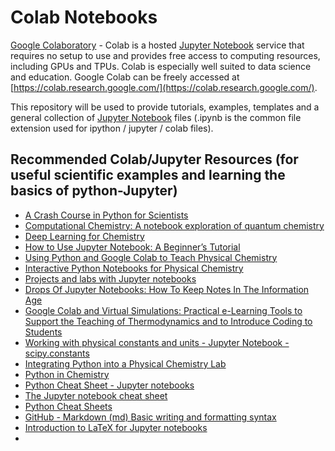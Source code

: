 # Colab Notebooks

[Google Colaboratory]([https://www.google.com](https://colab.google/)) - Colab is a hosted [Jupyter Notebook](https://jupyter.org/) service that requires no setup to use and provides free access to computing resources, including GPUs and TPUs. Colab is especially well suited to data science and education. Google Colab can be freely accessed at [https://colab.research.google.com/](https://colab.research.google.com/).

This repository will be used to provide tutorials, examples, templates and a general collection of [Jupyter Notebook](https://jupyter.org/) files (.ipynb is the common file extension used for ipython / jupyter / colab files).

## Recommended Colab/Jupyter Resources (for useful scientific examples and learning the basics of python-Jupyter)

* [A Crash Course in Python for Scientists](https://colab.research.google.com/github/rpmuller/PythonCrashCourse/blob/master/Crash%20Course.ipynb)
* [Computational Chemistry: A notebook exploration of quantum chemistry](https://kthpanor.github.io/echem) 
* [Deep Learning for Chemistry](https://colab.research.google.com/github/tonyreina/chemistry/blob/main/chemistry_predict_logP_tensorflow.ipynb)
* [How to Use Jupyter Notebook: A Beginner’s Tutorial](https://www.dataquest.io/blog/jupyter-notebook-tutorial/)
* [Using Python and Google Colab to Teach Physical Chemistry](https://chemrxiv.org/engage/api-gateway/chemrxiv/assets/orp/resource/item/60c7548e0f50dba5b9397d43/original/using-python-and-google-colab-to-teach-physical-chemistry-during-pandemic.pdf)
* [Interactive Python Notebooks for Physical Chemistry](https://pubs.acs.org/doi/10.1021/acs.jchemed.2c00665)
* [Projects and labs with Jupyter notebooks](https://www.epfl.ch/education/educational-initiatives/jupyter-notebooks-for-education/teaching-and-learning-with-jupyter-notebooks/projects-and-labs-with-jupyter-notebooks/)
* [Drops Of Jupyter Notebooks: How To Keep Notes In The Information Age](https://hackaday.com/2019/02/22/drops-of-jupyter-notebooks-how-to-keep-notes-in-the-information-age/)
* [Google Colab and Virtual Simulations: Practical e-Learning Tools to Support the Teaching of Thermodynamics and to Introduce Coding to Students](https://pubs.acs.org/doi/10.1021/acsomega.2c00362)
* [Working with physical constants and units - Jupyter Notebook - scipy.constants](https://nbviewer.org/github/bjmorgan/python_in_chemistry/blob/master/General/Working%20with%20units%20and%20physical%20constants.ipynb)
* [Integrating Python into a Physical Chemistry Lab](https://pubs.acs.org/doi/10.1021/acs.jchemed.2c00193)
* [Python in Chemistry](https://chemistry.coe.edu/piper/posts/python-in-chemistry/index.html)
* [Python Cheat Sheet - Jupyter notebooks](https://github.com/sujee81/Python-Cheat-Sheet?tab=readme-ov-file)
* [The Jupyter notebook cheat sheet](https://dynamics-and-control.readthedocs.io/en/latest/0_Getting_Started/Cheatsheet.html)
* [Python Cheat Sheets](https://ugoproto.github.io/ugo_py_doc/py_cs/)
* [GitHub - Markdown (md) Basic writing and formatting syntax](https://docs.github.com/en/get-started/writing-on-github/getting-started-with-writing-and-formatting-on-github/basic-writing-and-formatting-syntax)
* [Introduction to LaTeX for Jupyter notebooks](http://chebe163.caltech.edu/2018w/handouts/intro_to_latex.html)
* 

